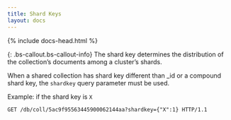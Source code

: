 ```yaml
---
title: Shard Keys
layout: docs
---
```


<div markdown="1" class="col-12 col-md-9 col-xl-8 py-md-3 bd-content">

{% include docs-head.html %}

{: .bs-callout.bs-callout-info}
The shard key determines the distribution of the collection’s documents among a cluster’s shards.

When a shared collection has shard key different than \_id or a compound shard key, the `shardkey` query parameter must be used.

Example: if the shard key is `X`

```http
GET /db/coll/5ac9f95563445900062144aa?shardkey={"X":1} HTTP/1.1
```

</div>
